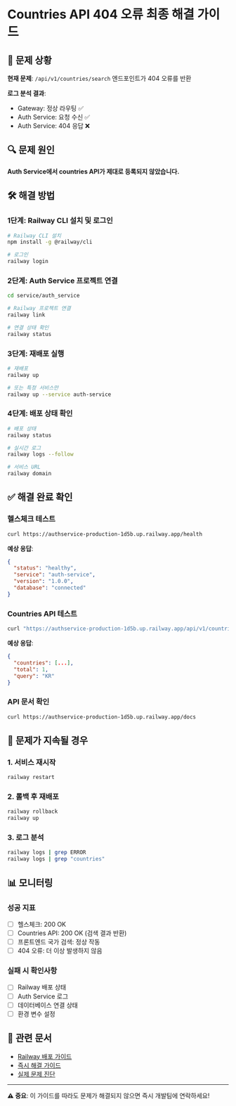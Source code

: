# Countries API 404 오류 최종 해결 가이드

## 🚨 **문제 상황**

**현재 문제**: `/api/v1/countries/search` 엔드포인트가 404 오류를 반환

**로그 분석 결과**:
- Gateway: 정상 라우팅 ✅
- Auth Service: 요청 수신 ✅
- Auth Service: 404 응답 ❌

## 🔍 **문제 원인**

**Auth Service에서 countries API가 제대로 등록되지 않았습니다.**

## 🛠️ **해결 방법**

### **1단계: Railway CLI 설치 및 로그인**

```bash
# Railway CLI 설치
npm install -g @railway/cli

# 로그인
railway login
```

### **2단계: Auth Service 프로젝트 연결**

```bash
cd service/auth_service

# Railway 프로젝트 연결
railway link

# 연결 상태 확인
railway status
```

### **3단계: 재배포 실행**

```bash
# 재배포
railway up

# 또는 특정 서비스만
railway up --service auth-service
```

### **4단계: 배포 상태 확인**

```bash
# 배포 상태
railway status

# 실시간 로그
railway logs --follow

# 서비스 URL
railway domain
```

## ✅ **해결 완료 확인**

### **헬스체크 테스트**
```bash
curl https://authservice-production-1d5b.up.railway.app/health
```

**예상 응답**:
```json
{
  "status": "healthy",
  "service": "auth-service",
  "version": "1.0.0",
  "database": "connected"
}
```

### **Countries API 테스트**
```bash
curl "https://authservice-production-1d5b.up.railway.app/api/v1/countries/search?query=KR&limit=20"
```

**예상 응답**:
```json
{
  "countries": [...],
  "total": 1,
  "query": "KR"
}
```

### **API 문서 확인**
```bash
curl https://authservice-production-1d5b.up.railway.app/docs
```

## 🚨 **문제가 지속될 경우**

### **1. 서비스 재시작**
```bash
railway restart
```

### **2. 롤백 후 재배포**
```bash
railway rollback
railway up
```

### **3. 로그 분석**
```bash
railway logs | grep ERROR
railway logs | grep "countries"
```

## 📊 **모니터링**

### **성공 지표**
- [ ] 헬스체크: 200 OK
- [ ] Countries API: 200 OK (검색 결과 반환)
- [ ] 프론트엔드 국가 검색: 정상 작동
- [ ] 404 오류: 더 이상 발생하지 않음

### **실패 시 확인사항**
- [ ] Railway 배포 상태
- [ ] Auth Service 로그
- [ ] 데이터베이스 연결 상태
- [ ] 환경 변수 설정

## 🔗 **관련 문서**

- [Railway 배포 가이드](./RAILWAY_DEPLOYMENT.md)
- [즉시 해결 가이드](./QUICK_FIX.md)
- [실제 문제 진단](./ACTUAL_PROBLEM_DIAGNOSIS.md)

---

**⚠️ 중요**: 이 가이드를 따라도 문제가 해결되지 않으면 즉시 개발팀에 연락하세요!
